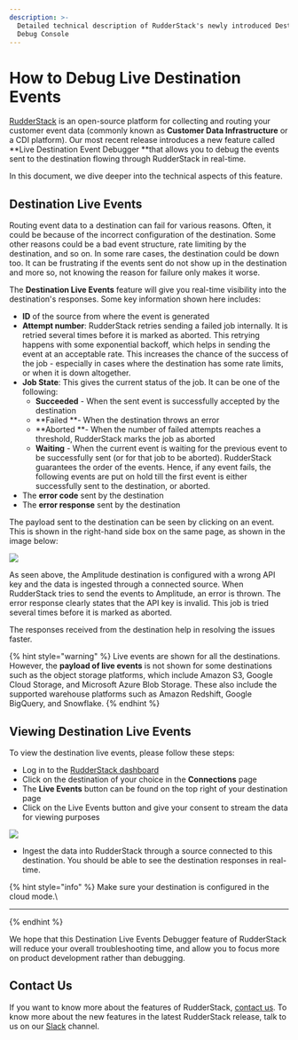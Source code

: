 ```yaml
---
description: >-
  Detailed technical description of RudderStack's newly introduced Destination
  Debug Console
---
```


# How to Debug Live Destination Events

[RudderStack](https://rudderstack.com) is an open-source platform for collecting and routing your customer event data (commonly known as **Customer Data Infrastructure** or a CDI platform). Our most recent release introduces a new feature called  **Live Destination Event Debugger **that allows you to debug the events sent to the destination flowing through RudderStack in real-time.

In this document, we dive deeper into the technical aspects of this feature.

## **Destination Live Events**

Routing event data to a destination can fail for various reasons. Often, it could be because of the incorrect configuration of the destination. Some other reasons could be a bad event structure, rate limiting by the destination, and so on. In some rare cases, the destination could be down too. It can be frustrating if the events sent do not show up in the destination and more so, not knowing the reason for failure only makes it worse.

The **Destination Live Events** feature will give you real-time visibility into the destination's responses. Some key information shown here includes:

* **ID** of the source from where the event is generated
* **Attempt number**: RudderStack retries sending a failed job internally. It is retried several times before it is marked as aborted. This retrying happens with some exponential backoff, which helps in sending the event at an acceptable rate. This increases the chance of the success of the job - especially in cases where the destination has some rate limits, or when it is down altogether.
* **Job State**: This gives the current status of the job. It can be one of the following:
  * **Succeeded** - When the sent event is successfully  accepted by the destination
  * **Failed **- When the destination throws an error
  * **Aborted **- When the number of failed attempts reaches a threshold, RudderStack marks the job as aborted 
  * **Waiting** - When the current event is waiting for the previous event to be successfully sent (or for that job to be aborted). RudderStack guarantees the order of the events. Hence, if any event fails, the following events are put on hold till the first event is either successfully sent to the destination, or aborted.
* The **error code** sent by the destination
* The **error response** sent by the destination

The payload sent to the destination can be seen by clicking on an event. This is shown in the right-hand side box on the same page, as shown in the image below:

![](https://lh6.googleusercontent.com/J9YJXBCimDUeiIiSEkRbxA8Ttql9bBKMnzM0M8NYrKxWJ-KIhCBNj6UcN2t7akSMTfuFoV4CJNHRCxPj7OgQZ3ytXErLlWIGxWkhdJh2dikvTGK8\_GByKU7WfK6Yj_vbU5sM0GoS)

As seen above, the Amplitude destination is configured with a wrong API key and the data is ingested through a connected source. When RudderStack tries to send the events to Amplitude, an error is thrown. The error response clearly states that the API key is invalid. This job is tried several times before it is marked as aborted.

The responses received from the destination help in resolving the issues faster.

{% hint style="warning" %}
Live events are shown for all the destinations. However, the **payload of live events** is not shown for some destinations such as the object storage platforms, which include Amazon S3, Google Cloud Storage, and Microsoft Azure Blob Storage. These also include the supported warehouse platforms such as Amazon Redshift, Google BigQuery, and Snowflake.
{% endhint %}

## **Viewing Destination Live Events**

To view the destination live events, please follow these steps:

* Log in  to the [RudderStack dashboard](https://app.rudderstack.com)
* Click on the destination of your choice in the **Connections** page
* The **Live Events** button can be found on the top right of your destination page
* Click on the Live Events button and give your consent to stream the data for viewing purposes

![](<../../.gitbook/assets/image (33).png>)

* Ingest the data into RudderStack through a source connected to this destination. You should be able to see the destination responses in real-time. 

{% hint style="info" %}
Make sure your destination is configured in the cloud mode.\
****
{% endhint %}

We hope that this Destination Live Events Debugger feature of RudderStack will reduce your overall troubleshooting time, and allow you to focus more on product development rather than debugging.

## **Contact Us**

If you want to know more about the features of RudderStack, [contact us](mailto:%20docs@rudderstack.com). To know more about the new features in the latest RudderStack release, talk to us on our [Slack](https://resources.rudderstack.com/join-rudderstack-slack) channel.



